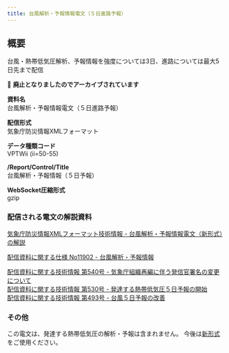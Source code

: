 ```yaml
---
title: 台風解析・予報情報電文（５日進路予報）
---
```


## 概要
台風・熱帯低気圧解析、予報情報を強度については3日、進路については最大5日先まで配信

&#x1f6ab; **廃止となりましたのでアーカイブされています**

**資料名** <br/>
 台風解析・予報情報電文（５日進路予報）
 
**配信形式** <br/>
 気象庁防災情報XMLフォーマット

**データ種類コード** <br/>
 VPTWii (ii=50-55)

**/Report/Control/Title** <br/>
 台風解析・予報情報（５日予報）
 
**WebSocket圧縮形式** <br/>
 gzip

### 配信される電文の解説資料
 [気象庁防災情報XMLフォーマット技術情報 - 台風解析・予報情報電文（新形式）の解説](https://dmdata.jp/doc/jma/manual/0266-0267.pdf) 
 
 
 [配信資料に関する仕様 No11902 - 台風解析・予報情報](https://www.data.jma.go.jp/suishin/shiyou/pdf/no11902)
 
 
 [配信資料に関する技術情報 第540号 - 気象庁組織再編に伴う発信官署名の変更について](https://dmdata.jp/doc/jma/technical/540.pdf) <br/>
 [配信資料に関する技術情報 第530号 - 発達する熱帯低気圧５日予報の開始](https://dmdata.jp/doc/jma/technical/530.pdf) <br/>
 [配信資料に関する技術情報 第493号 - 台風５日予報の改善](https://dmdata.jp/doc/jma/technical/493.pdf)

### その他
この電文は、発達する熱帯低気圧の解析・予報は含まれません。
今後は[新形式](/telegrams/we02670)をご使用ください。
